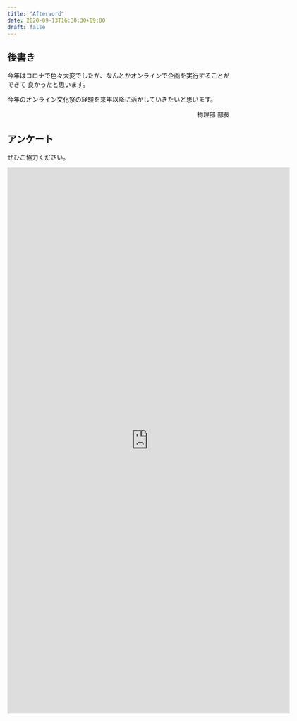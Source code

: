 ```yaml
---
title: "Afterword"
date: 2020-09-13T16:30:30+09:00
draft: false
---
```


## 後書き
今年はコロナで色々大変でしたが、なんとかオンラインで企画を実行することができて
良かったと思います。

今年のオンライン文化祭の経験を来年以降に活かしていきたいと思います。

<div align="right">物理部 部長</div>

## アンケート
ぜひご協力ください。

<iframe src="https://docs.google.com/forms/d/e/1FAIpQLSe7lBhEYNsFo9dj7pNpE1N9WHdephvoxPVZInfuxQV-4oCC9A/viewform?embedded=true" width="640" height="1237" frameborder="0" marginheight="0" marginwidth="0">読み込んでいます…</iframe>